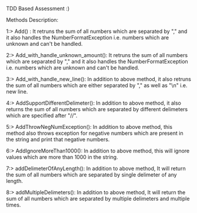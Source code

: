 TDD Based Assessment :)

Methods Description:

1:> Add() : It retruns the sum of all numbers which are separated by "," and it also handles the NumberFormatException i.e. numbers which are unknown and can't be handled.


2:> Add_with_handle_unknown_amount(): It retruns the sum of all numbers which are separated by "," and it also handles the NumberFormatException i.e. numbers which are unknown and can't be handled.


3:> Add_with_handle_new_line(): In addition to above method, it  also retruns the sum of all numbers which are either separated by "," as well as "\n" i.e. new line.


4:> AddSupportDifferentDelimeter(): In addition to above method, it also returns the sum of all numbers which are separated by different delimeters which are specified after "//".


5:> AddThrowNegNumException(): In addition to above method, this method also throws exception for negative numbers which are present in the string and print that negative numbers.


6:> AddIgnoreMoreThan1000(): In addition to above method, this will ignore values which are more than 1000 in the string.


7:> addDelimeterOfAnyLength(): In addition to above method, It will return the sum of all numbers which are separated by single delimeter of any length.


8:> addMultipleDelimeters(): In addition to above method, It will return the sum of all numbers which are separated by multiple delimeters and multiple times.

